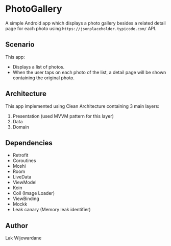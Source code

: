 # PhotoGallery

A simple Android app which displays a photo gallery besides a related detail page for each photo using `https://jsonplaceholder.typicode.com/` API.


## Scenario

This app:
- Displays a list of photos.
- When the user taps on each photo of the list, a detail page will be shown containing the original photo.


## Architecture

This app implemented using Clean Architecture containing 3 main layers:
1.  Presentation (used MVVM pattern for this layer)
2.  Data
3.  Domain


## Dependencies

- Retrofit
- Coroutines
- Moshi
- Room
- LiveData
- ViewModel
- Koin
- Coil (Image Loader)
- ViewBinding
- Mockk
- Leak canary (Memory leak identifier)


## Author
Lak Wijewardane
